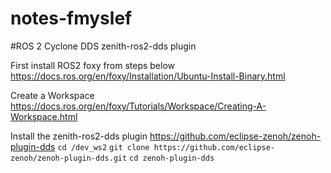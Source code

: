 # notes-fmyslef

#ROS 2 Cyclone DDS zenith-ros2-dds plugin

First install ROS2 foxy from steps below
https://docs.ros.org/en/foxy/Installation/Ubuntu-Install-Binary.html

Create a Workspace
https://docs.ros.org/en/foxy/Tutorials/Workspace/Creating-A-Workspace.html


Install the  zenith-ros2-dds plugin
https://github.com/eclipse-zenoh/zenoh-plugin-dds
``cd /dev_ws2``
``git clone https://github.com/eclipse-zenoh/zenoh-plugin-dds.git``
``cd zenoh-plugin-dds``


